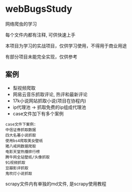 # webBugsStudy
网络爬虫的学习

每个文件内都有注释, 可供快速上手

本项目为学习的实战项目，仅供学习使用，不得用于商业用途

有部分项目未能完全实现，仅供参考

## 案例
+ 梨视频爬取
+ 网易云音乐抓取评论, 热评和最新评论
+ 17k小说网站抓取小说(项目在协程内)
+ ip代理池 -> 抓取免费的ip组成代理池
+ case文件加下有多个案例
```commandline
case文件下案例:
中信证券抓取数据
四大名著小说抓取
使用bs4爬取美女壁纸
猪八戒网数据爬取
电影天堂热播排行榜
腾牛网全站壁纸/头像抓取
91视频抓取
豆瓣影评抓取
鬼吹灯小说抓取
```

scrapy文件内有单独的md文件, 是scrapy使用教程